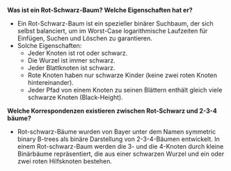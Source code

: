**Was ist ein Rot-Schwarz-Baum? Welche Eigenschaften hat er?**
- Ein Rot-Schwarz-Baum ist ein spezieller binärer Suchbaum, 
der sich selbst balanciert, um im Worst-Case logarithmische Laufzeiten für Einfügen,
Suchen und Löschen zu garantieren.
- Solche Eigenschaften:
    - Jeder Knoten ist rot oder schwarz.
    - Die Wurzel ist immer schwarz.
    - Jeder Blattknoten ist schwarz.
    - Rote Knoten haben nur schwarze Kinder (keine zwei roten Knoten hintereinander).
    - Jeder Pfad von einem Knoten zu seinen Blättern enthält gleich viele schwarze Knoten (Black-Height).
  
**Welche Korrespondenzen existieren zwischen Rot-Schwarz und 2-3-4 bäume?**
- Rot-schwarz-Bäume wurden von Bayer unter dem Namen symmetric binary B-trees als binäre Darstellung von 2-3-4-Bäumen entwickelt. 
In einem Rot-schwarz-Baum werden die 3- und die 4-Knoten durch kleine Binärbäume repräsentiert, 
die aus einer schwarzen Wurzel und ein oder zwei roten Hilfsknoten bestehen.